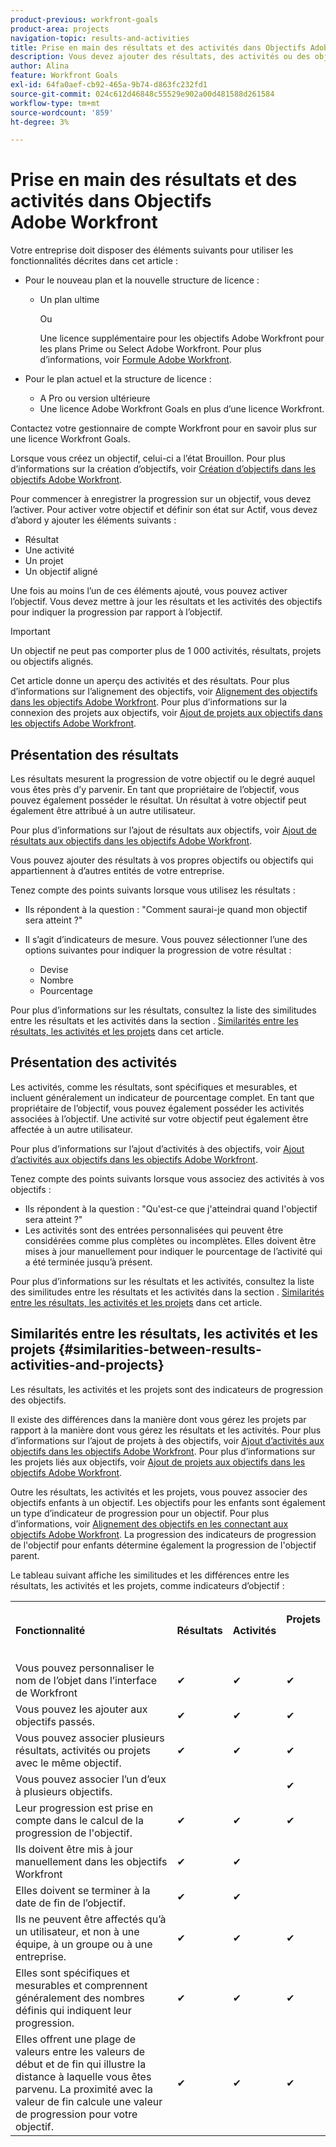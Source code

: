 ```yaml
---
product-previous: workfront-goals
product-area: projects
navigation-topic: results-and-activities
title: Prise en main des résultats et des activités dans Objectifs Adobe Workfront
description: Vous devez ajouter des résultats, des activités ou des objectifs alignés à un objectif pour pouvoir l’activer. Cela met à jour l’état de l’objectif de Brouillon à Actif et commence à enregistrer la progression de l’objectif.
author: Alina
feature: Workfront Goals
exl-id: 64fa0aef-cb92-465a-9b74-d863fc232fd1
source-git-commit: 024c612d46848c55529e902a00d481588d261584
workflow-type: tm+mt
source-wordcount: '859'
ht-degree: 3%

---
```


# Prise en main des résultats et des activités dans Objectifs Adobe Workfront

Votre entreprise doit disposer des éléments suivants pour utiliser les fonctionnalités décrites dans cet article :

* Pour le nouveau plan et la nouvelle structure de licence :

   * Un plan ultime

     Ou

     Une licence supplémentaire pour les objectifs Adobe Workfront pour les plans Prime ou Select Adobe Workfront. Pour plus d’informations, voir [Formule Adobe Workfront](https://www.workfront.com/plans).

* Pour le plan actuel et la structure de licence :

   * A Pro ou version ultérieure
   * Une licence Adobe Workfront Goals en plus d’une licence Workfront.

Contactez votre gestionnaire de compte Workfront pour en savoir plus sur une licence Workfront Goals.

Lorsque vous créez un objectif, celui-ci a l’état Brouillon. Pour plus d’informations sur la création d’objectifs, voir [Création d’objectifs dans les objectifs Adobe Workfront](../../workfront-goals/goal-management/create-goals.md).

Pour commencer à enregistrer la progression sur un objectif, vous devez l’activer. Pour activer votre objectif et définir son état sur Actif, vous devez d’abord y ajouter les éléments suivants :

* Résultat
* Une activité
* Un projet
* Un objectif aligné

Une fois au moins l’un de ces éléments ajouté, vous pouvez activer l’objectif. Vous devez mettre à jour les résultats et les activités des objectifs pour indiquer la progression par rapport à l’objectif.


>[!IMPORTANT]
>
> Un objectif ne peut pas comporter plus de 1 000 activités, résultats, projets ou objectifs alignés.</span>

Cet article donne un aperçu des activités et des résultats. Pour plus d’informations sur l’alignement des objectifs, voir [Alignement des objectifs dans les objectifs Adobe Workfront](../../workfront-goals/goal-alignment/goal-alignment.md). Pour plus d’informations sur la connexion des projets aux objectifs, voir [Ajout de projets aux objectifs dans les objectifs Adobe Workfront](../results-and-activities/connect-projects-to-goals-overview.md).

## Présentation des résultats

<!--
<p> This will have additional types in the future - add another section for types?)</p>
-->

Les résultats mesurent la progression de votre objectif ou le degré auquel vous êtes près d’y parvenir. En tant que propriétaire de l’objectif, vous pouvez également posséder le résultat. Un résultat à votre objectif peut également être attribué à un autre utilisateur.

Pour plus d’informations sur l’ajout de résultats aux objectifs, voir [Ajout de résultats aux objectifs dans les objectifs Adobe Workfront](../../workfront-goals/results-and-activities/add-results-to-goals.md).

Vous pouvez ajouter des résultats à vos propres objectifs ou objectifs qui appartiennent à d’autres entités de votre entreprise.

Tenez compte des points suivants lorsque vous utilisez les résultats :

* Ils répondent à la question : &quot;Comment saurai-je quand mon objectif sera atteint ?&quot;
* Il s’agit d’indicateurs de mesure. Vous pouvez sélectionner l’une des options suivantes pour indiquer la progression de votre résultat :

  <!--
  this might change (jira, Salesforce, etc))
  -->

   * Devise
   * Nombre
   * Pourcentage

Pour plus d’informations sur les résultats, consultez la liste des similitudes entre les résultats et les activités dans la section . [Similarités entre les résultats, les activités et les projets](#similarities-between-results-activities-and-projects) dans cet article.

## Présentation des activités

<!--
This will have additional types in the future - add another section for types?
-->

Les activités, comme les résultats, sont spécifiques et mesurables, et incluent généralement un indicateur de pourcentage complet. En tant que propriétaire de l’objectif, vous pouvez également posséder les activités associées à l’objectif. Une activité sur votre objectif peut également être affectée à un autre utilisateur.

Pour plus d’informations sur l’ajout d’activités à des objectifs, voir [Ajout d’activités aux objectifs dans les objectifs Adobe Workfront](../../workfront-goals/results-and-activities/add-activities-to-goals.md).

Tenez compte des points suivants lorsque vous associez des activités à vos objectifs :

* Ils répondent à la question : &quot;Qu&#39;est-ce que j&#39;atteindrai quand l&#39;objectif sera atteint ?&quot;
* Les activités sont des entrées personnalisées qui peuvent être considérées comme plus complètes ou incomplètes. Elles doivent être mises à jour manuellement pour indiquer le pourcentage de l’activité qui a été terminée jusqu’à présent.

<!--
* You can associate the following activities with goals:

  <table style="table-layout:auto"> 
   <col> 
   <col> 
   <tbody> 
    <tr> 
     <td role="rowheader">Manual progress bar </td> 
     <td> <p>Custom entries that can be thought of more in terms of complete or incomplete. They must be manually updated.</p> </td> 
    </tr> 
    <tr> 
     <td role="rowheader"><p>Project</p></td> 
     <td> <p>Existing projects that you have at least permissions to View and are not in a status of Dead. They are updated automatically, based on the progress of their work items. </p> <p>The projects must exist before associating them with the goal. You can associate a project with multiple goals. For information about adding projects to goals, see <a href="../../workfront-goals/results-and-activities/connect-projects-to-goals-overview.md" class="MCXref xref">Add projects to goals in Adobe Workfront Goals</a>.</p>
     <p><span class="preview">In the Preview environment, projects are separate progress indicators, independent from activities. Adding projects to a goal in the Preview environment is different from adding activities. For more information, see <a href="../../workfront-goals/results-and-activities/connect-projects-to-goals-overview.md" class="MCXref xref">Add projects to goals in Adobe Workfront Goals</a>.</span></p>
      </td> 
    </tr> 
   </tbody> 
  </table>
-->
<!--drafted for goal redesign: For THE PRODUCTION RELEASE: remove the projects in this article altogether.-->

Pour plus d’informations sur les résultats et les activités, consultez la liste des similitudes entre les résultats et les activités dans la section . [Similarités entre les résultats, les activités et les projets](#similarities-between-results-activities-and-projects) dans cet article.

## Similarités entre les résultats, les activités et les projets {#similarities-between-results-activities-and-projects}

Les résultats, les activités et les projets sont des indicateurs de progression des objectifs.

Il existe des différences dans la manière dont vous gérez les projets par rapport à la manière dont vous gérez les résultats et les activités. Pour plus d’informations sur l’ajout de projets à des objectifs, voir [Ajout d’activités aux objectifs dans les objectifs Adobe Workfront](../../workfront-goals/results-and-activities/add-activities-to-goals.md). Pour plus d’informations sur les projets liés aux objectifs, voir [Ajout de projets aux objectifs dans les objectifs Adobe Workfront](../../workfront-goals/results-and-activities/connect-projects-to-goals-overview.md).

Outre les résultats, les activités et les projets, vous pouvez associer des objectifs enfants à un objectif. Les objectifs pour les enfants sont également un type d’indicateur de progression pour un objectif. Pour plus d’informations, voir [Alignement des objectifs en les connectant aux objectifs Adobe Workfront](../goal-alignment/align-goals-by-connecting-them.md). La progression des indicateurs de progression de l&#39;objectif pour enfants détermine également la progression de l&#39;objectif parent.

Le tableau suivant affiche les similitudes et les différences entre les résultats, les activités et les projets, comme indicateurs d’objectif :

<table style="table-layout:auto"> 
 <col> 
 <col> 
 <col> 
 <col> 
 <tbody> 
  <tr> 
   <td><b><p>Fonctionnalité</p></b></td> 
   <td><b><p>Résultats</p></b></td> 
   <td><b><p>Activités</p></b></td> 
   <td> <p><strong>Projets</strong> </p> <p> </p> </td> 
  </tr> 
  <tr> 
   <td><span style="font-weight: normal;">Vous pouvez personnaliser le nom de l’objet dans l’interface de Workfront</span> </td> 
   <td>✔</td> 
   <td>✔</td> 
   <td>✔</td> 
  </tr> 
  <tr> 
   <td>Vous pouvez les ajouter aux objectifs passés.</td> 
   <td>✔</td> 
   <td>✔</td> 
   <td>✔</td> 
  </tr> 
  <tr> 
   <td>Vous pouvez associer plusieurs résultats, activités ou projets avec le même objectif. </td> 
   <td>✔</td> 
   <td>✔</td> 
   <td>✔</td> 
  </tr> 
  <tr> 
   <td>Vous pouvez associer l’un d’eux à plusieurs objectifs.</td> 
   <td> </td> 
   <td> </td> 
   <td>✔</td> 
  </tr> 
  <tr> 
   <td>Leur progression est prise en compte dans le calcul de la progression de l'objectif. </td> 
   <td>✔</td> 
   <td>✔</td> 
   <td>✔</td> 
  </tr> 
  <tr> 
   <td>Ils doivent être mis à jour manuellement dans les objectifs Workfront</td> 
   <td>✔</td> 
   <td>✔</td> 
   <td> </td> 
  </tr> 
  <tr> 
   <td>Elles doivent se terminer à la date de fin de l’objectif.</td> 
   <td>✔</td> 
   <td>✔</td> 
   <td> </td> 
  </tr> 
  <tr> 
   <td>Ils ne peuvent être affectés qu’à un utilisateur, et non à une équipe, à un groupe ou à une entreprise. </td> 
   <td>✔</td> 
   <td>✔</td> 
   <td>✔</td> 
  </tr> 
  <tr> 
   <td>Elles sont spécifiques et mesurables et comprennent généralement des nombres définis qui indiquent leur progression. </td> 
   <td>✔</td> 
   <td>✔</td> 
   <td>✔</td> 
  </tr> 
  <tr> 
   <td>Elles offrent une plage de valeurs entre les valeurs de début et de fin qui illustre la distance à laquelle vous êtes parvenu. La proximité avec la valeur de fin calcule une valeur de progression pour votre objectif. </td> 
   <td>✔</td> 
   <td>✔</td> 
   <td>✔</td> 
  </tr> 
 </tbody> 
</table>
